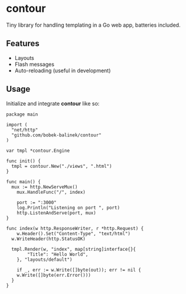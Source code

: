 # contour

Tiny library for handling templating in a Go web app, batteries included.

## Features

- Layouts
- Flash messages
- Auto-reloading (useful in development)

## Usage

Initialize and integrate **contour** like so:

```
package main

import (
  "net/http"
  "github.com/bobek-balinek/contour"
)

var tmpl *contour.Engine

func init() {
  tmpl = contour.New("./views", ".html")
}

func main() {
  mux := http.NewServeMux()
	mux.HandleFunc("/", index)

	port := ":3000"
	log.Println("Listening on port ", port)
	http.ListenAndServe(port, mux)
}

func index(w http.ResponseWriter, r *http.Request) {
	w.Header().Set("Content-Type", "text/html")
  w.WriteHeader(http.StatusOK)

  tmpl.Render(w, "index", map[string]interface{}{
		"Title": "Hello World",
	}, "layouts/default")

	if _, err := w.Write([]byte(out)); err != nil {
    w.Write([]byte(err.Error()))
  }
}
```
